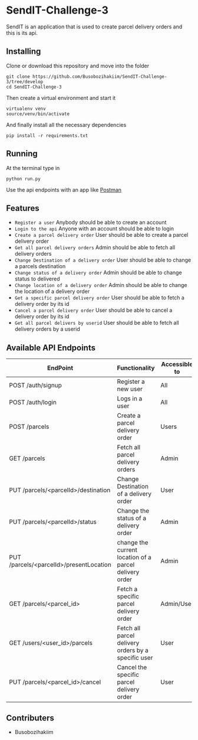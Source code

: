 # SendIT-Challenge-3
SendIT is an application that is used to create parcel delivery orders and this is its api.

## Installing
Clone or download this repository and move into the folder 
```
git clone https://github.com/Busobozihakiim/SendIT-Challenge-3/tree/develop
cd SendIT-Challenge-3
```
Then create a virtual environment and start it
```
virtualenv venv
source/venv/bin/activate
```

And finally install all the necessary dependencies
```
pip install -r requirements.txt
```

## Running
At the terminal type in
```
python run.py
```

Use the api endpoints with an app like [Postman](https://www.getpostman.com/apps) 

## Features
- `Register a user` Anybody should be able to create an account
- `Login to the api` Anyone with an account should be able to login
- `Create a parcel delivery order` User should be able to create a parcel delivery order
- `Get all parcel delivery orders` Admin should be able to fetch all delivery orders
- `Change Destination of a delivery order` User should be able to change a parcels destination
- `Change status of a delivery order` Admin should be able to change status to delivered
- `Change location of a delivery order` Admin should be able to change the location of a delivery order
- `Get a specific parcel delivery order` User should be able to fetch a delivery order by its id
- `Cancel a parcel delivery order` User should be able to cancel a delivery order by its id 
- `Get all parcel delivers by userid` User should be able to fetch all delivery orders by a userid

## Available API Endpoints
|  EndPoint  |  Functionality  | Accessible to | 
| ------------- | ------------- | -------------|
| POST /auth/signup | Register a new user | All |
| POST /auth/login | Logs in a user | All |
| POST /parcels | Create a parcel delivery order | Users  |
| GET /parcels  | Fetch all parcel delivery orders | Admin | 
| PUT /parcels/\<parcelId\>/destination | Change Destination of a delivery order | User |
| PUT /parcels/\<parcelId\>/status | Change the status of a delivery order | Admin | 
| PUT /parcels/\<parcelId\>/presentLocation | change the current location of a parcel delivery order | Admin |
| GET /parcels/\<parcel_id\>  | Fetch a specific parcel delivery order | Admin/User |
| GET /users/\<user_id\>/parcels | Fetch all parcel delivery orders by a specific user | User |
| PUT /parcels/\<parcel_id\>/cancel | Cancel the specific parcel delivery order | User
  
## Contributers
- Busobozihakiim

